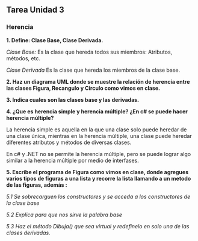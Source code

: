 ## Tarea Unidad 3
### Herencia

**1.  Define: Clase Base, Clase Derivada.**

*Clase Base:*
Es la clase que hereda todos sus miembros: Atributos, métodos, etc.

*Clase Derivada*
Es la clase que hereda los miembros de la clase base.

**2.  Haz un diagrama UML donde se muestre la relación de herencia entre las  clases Figura, Recangulo y Circulo como vimos en clase.**

**3. Indica cuales son las clases base y las derivadas.**

**4. ¿Que es herencia simple y herencia múltiple? ¿En c# se puede hacer herencia múltiple?**

La herencia simple es aquella en la que una clase solo puede heredar de una clase única, mientras en la herencia múltiple, una clase puede heredar diferentes atributos y métodos de diversas clases.

En c# y .NET no se permite la herencia múltiple, pero se puede lograr algo similar a la herencia múltiple por medio de interfases.

**5. Escribe el programa de Figura como vimos en clase, donde agregues varios tipos de figuras a una lista y recorre la lista llamando a un metodo de las figuras, además :**

*5.1 Se sobrecarguen los constructores y se acceda a los constructores de la clase base*

*5.2 Explica para que nos sirve la palabra base*

*5.3  Haz el método Dibuja() que sea virtual y redefinelo en solo una de las clases derivadas.*